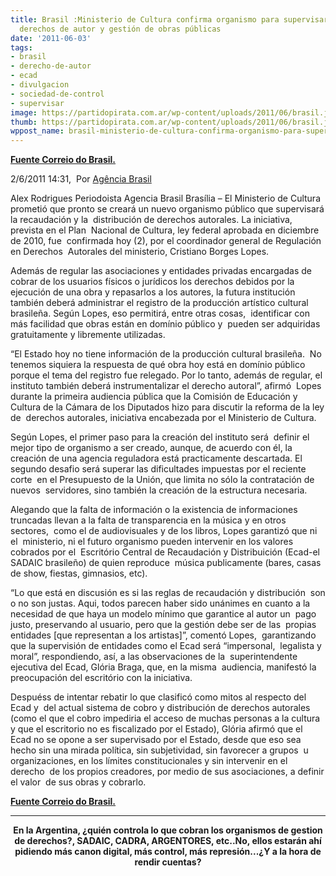 ```yaml
---
title: Brasil :Ministerio de Cultura confirma organismo para supervisar el cobro de
  derechos de autor y gestión de obras públicas
date: '2011-06-03'
tags:
- brasil
- derecho-de-autor
- ecad
- divulgacion
- sociedad-de-control
- supervisar
image: https://partidopirata.com.ar/wp-content/uploads/2011/06/brasil.jpg
thumb: https://partidopirata.com.ar/wp-content/uploads/2011/06/brasil.jpg
wppost_name: brasil-ministerio-de-cultura-confirma-organismo-para-supervisar-el-cobro-de-derechos-de-autor-y-gestion-de-obras-publicas
---
```


<strong><a href="http://correiodobrasil.com.br/ministerio-da-cultura-confirma-orgao-para-supervisionar-cobranca-de-direitos-autorais-e-gestao-de-obras-publicas/249021/" target="_blank">Fuente Correio do Brasil.</a></strong>

2/6/2011 14:31,  			 Por <a href="http://agenciabrasil.ebc.com.br/">Agência Brasil</a>

Alex Rodrigues
Periodoista Agencia Brasil
Brasília – El Ministerio de Cultura prometió que pronto se creará un nuevo organismo público que supervisará la recaudación y la  distribución de derechos autorales. La iniciativa, prevista en el Plan  Nacional de Cultura, ley federal aprobada en diciembre de 2010, fue  confirmada hoy (2), por el coordinador general de Regulación en Derechos  Autorales del ministerio, Cristiano Borges Lopes.

Además de regular las asociaciones y entidades privadas encargadas de  cobrar de los usuarios físicos o jurídicos los derechos debidos por la  ejecución de una obra y repasarlos a los autores, la futura institución  también deberá administrar el registro de la producción artístico cultural  brasileña. Según Lopes, eso permitirá, entre otras cosas,  identificar con más facilidad que obras están en domínio público y  pueden ser adquiridas gratuitamente y libremente utilizadas.

“El Estado hoy no tiene información de la producción cultural brasileña.  No tenemos siquiera la respuesta de qué obra hoy está en domínio público  porque el tema del registro fue relegado. Por lo tanto, además de regular, el  instituto también deberá instrumentalizar el derecho autoral”, afirmó  Lopes durante la primeira audiencia pública que la Comisión de Educación y  Cultura de la Cámara de los Diputados hizo para discutir la reforma de la ley de  derechos autorales, iniciativa encabezada por el Ministerio de Cultura.

Según Lopes, el primer paso para la creación del instituto será  definir el mejor tipo de organismo a ser creado, aunque, de acuerdo con él, la  creación de una agencia reguladora está practicamente descartada. El  segundo desafio será superar las dificultades impuestas por el reciente corte  en el Presupuesto de la Unión, que limita no sólo la contratación de nuevos  servidores, sino también la creación de la estructura necesaria.

Alegando que la falta de información o la existencia de informaciones  truncadas llevan a la falta de transparencia en la música y en otros sectores,  como el de audiovisuales y de los libros, Lopes garantizó que ni el  ministerio, ni el futuro organismo pueden intervenir en los valores cobrados por el  Escritório Central de Recaudación y Distribuición (Ecad-el SADAIC brasileño) de quien reproduce  música publicamente (bares, casas de show, fiestas, gimnasios, etc).

“Lo que está en discusión es si las reglas de recaudación y distribución  son o no son justas. Aqui, todos parecen haber sido unánimes en cuanto a la  necesidad de que haya un modelo mínimo que garantice al autor un  pago justo, preservando al usuario, pero que la gestión debe ser de las  propias entidades [que representan a los artistas]”, comentó Lopes,  garantizando que la supervisión de entidades como el Ecad será “impersonal,  legalista y moral”, respondiendo, así, a las observaciones de la  superintendente ejecutiva del Ecad, Glória Braga, que, en la misma  audiencia, manifestó la preocupación del escritório con la iniciativa.

Despuéss de intentar rebatir lo que clasificó como mitos al respecto del Ecad y  del actual sistema de cobro y distribución de derechos autorales (como el que el cobro impediria el acceso de muchas personas a la cultura y que el escritorio no es fiscalizado por el Estado), Glória afirmó que el  Ecad no se opone a ser supervisado por el Estado, desde que eso sea  hecho sin una mirada política, sin subjetividad, sin favorecer a grupos  u organizaciones, en los límites constitucionales y sin intervenir en el derecho  de los propios creadores, por medio de sus asociaciones, a definir el valor  de sus obras y cobrarlo.

<strong></strong><strong><a href="http://correiodobrasil.com.br/ministerio-da-cultura-confirma-orgao-para-supervisionar-cobranca-de-direitos-autorais-e-gestao-de-obras-publicas/249021/" target="_blank">Fuente Correio do Brasil.</a></strong>

<hr />
<p style="text-align: center;"><strong>En la Argentina, ¿quién controla lo que cobran los organismos de gestion de derechos?, SADAIC, CADRA, ARGENTORES, etc..No, ellos estarán ahí pidiendo más canon digital, más control, más represión...¿Y a la hora de rendir cuentas?</strong></p>

